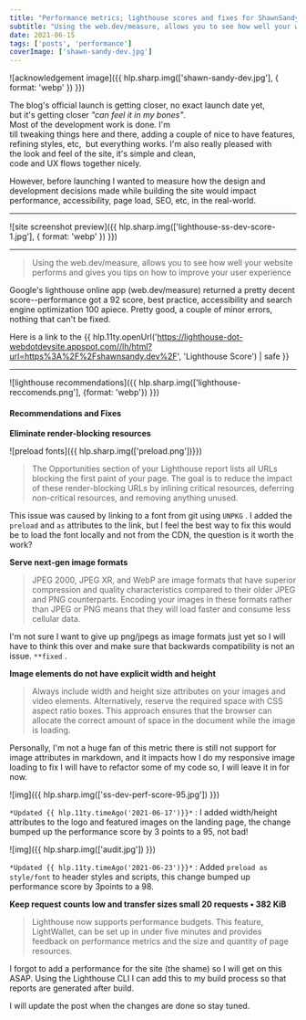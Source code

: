```yaml
---
title: "Performance metrics; lighthouse scores and fixes for ShawnSandy.dev"
subtitle: "Using the web.dev/measure, allows you to see how well your website performs and gives you tips on how to improve your user experience"
date: 2021-06-15
tags: ['posts', 'performance']
coverImage: ['shawn-sandy-dev.jpg']
---
```


![acknowledgement image]({{ hlp.sharp.img(['shawn-sandy-dev.jpg'], { format: 'webp' }) }})

The blog's official launch is getting closer, no exact launch date yet, but it's getting closer *"can feel it in my bones"*. Most of the development work is done. I'm till tweaking things here and there, adding a couple of nice to have features, refining styles, etc,  but everything works. I'm also really pleased with the look and feel of the site, it's simple and clean, code and UX flows together nicely.

However, before launching I wanted to measure how the design and development decisions made while building the site would impact performance, accessibility, page load, SEO, etc, in the real-world.

----------

![site screenshot preview]({{ hlp.sharp.img(['lighthouse-ss-dev-score-1.jpg'], { format: 'webp' }) }})

----------

> Using the web.dev/measure, allows you to see how well your website performs and gives you tips on how to improve your user experience

Google's lighthouse online app (web.dev/measure) returned a pretty decent score--performance got a 92 score, best practice, accessibility and search engine optimization 100 apiece. Pretty good, a couple of minor errors, nothing that can't be fixed.

Here is a link to the {{ hlp.11ty.openUrl('https://lighthouse-dot-webdotdevsite.appspot.com//lh/html?url=https%3A%2F%2Fshawnsandy.dev%2F', 'Lighthouse Score') | safe }}

----------

![lighthouse recommendations]({{ hlp.sharp.img(['lighthouse-reccomends.png'], {format: 'webp'}) }})

#### Recommendations and Fixes

**Eliminate render-blocking resources**

![preload fonts]({{ hlp.sharp.img(['preload.png'])}})

> The Opportunities section of your Lighthouse report lists all URLs blocking the first paint of your page. The goal is to reduce the impact of these render-blocking URLs by inlining critical resources, deferring non-critical resources, and removing anything unused.

This issue was caused by linking to a font from git using `UNPKG` . I added the `preload` and `as` attributes to the link, but I feel the best way to fix this would be to load the font locally and not from the CDN, the question is it worth the work?

**Serve next-gen image formats**

> JPEG 2000, JPEG XR, and WebP are image formats that have superior compression and quality characteristics compared to their older JPEG and PNG counterparts. Encoding your images in these formats rather than JPEG or PNG means that they will load faster and consume less cellular data.

I'm not sure I want to give up png/jpegs as image formats just yet so I will have to think this over and make sure that backwards compatibility is not an issue. `**fixed` .

**Image elements do not have explicit width and height**

> Always include width and height size attributes on your images and video elements. Alternatively, reserve the required space with CSS aspect ratio boxes. This approach ensures that the browser can allocate the correct amount of space in the document while the image is loading.

Personally, I'm not a huge fan of this metric there is still not support for image attributes in markdown, and it impacts how I do my responsive image loading to fix I will have to refactor some of my code so, I will leave it in for now.

![img]({{ hlp.sharp.img(['ss-dev-perf-score-95.jpg']) }})

`*Updated {{ hlp.11ty.timeAgo('2021-06-17')}}*` : I added width/height attributes to the logo and featured images on the landing page, the change bumped up the performance score by 3 points to a 95, not bad!

![img]({{ hlp.sharp.img(['audit.jpg']) }})

`*Updated {{ hlp.11ty.timeAgo('2021-06-23')}}*` : Added `preload as style/font` to header styles and scripts, this change bumped up performance score by 3points to a 98.

**Keep request counts low and transfer sizes small 20 requests • 382 KiB**

> Lighthouse now supports performance budgets. This feature, LightWallet, can be set up in under five minutes and provides feedback on performance metrics and the size and quantity of page resources.

I forgot to add a performance for the site (the shame) so I will get on this ASAP. Using the Lighthouse CLI I can add this to my build process so that reports are generated after build.

I will update the post when the changes are done so stay tuned.
